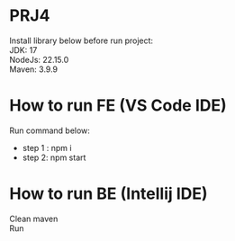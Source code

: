 # PRJ4
Install library below before run project:  
JDK: 17  
NodeJs: 22.15.0  
Maven: 3.9.9  
# How to run FE (VS Code IDE)
Run command below:  
- step 1 : npm i  
- step 2: npm start  
# How to run BE (Intellij IDE)
Clean maven  
Run  
